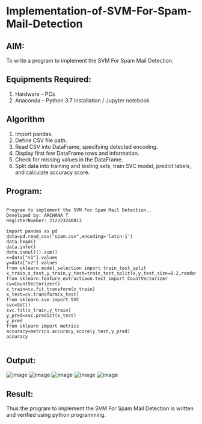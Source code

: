 # Implementation-of-SVM-For-Spam-Mail-Detection

## AIM:
To write a program to implement the SVM For Spam Mail Detection.

## Equipments Required:
1. Hardware – PCs
2. Anaconda – Python 3.7 Installation / Jupyter notebook

## Algorithm  
1. Import pandas.  
2. Define CSV file path.  
3. Read CSV into DataFrame, specifying detected encoding.  
4. Display first few DataFrame rows and information.  
5. Check for missing values in the DataFrame.
6. Split data into training and testing sets, train SVC model, predict labels, and calculate accuracy score.

## Program:
```

Program to implement the SVM For Spam Mail Detection..
Developed by: ARCHANA T
RegisterNumber: 212223240013

import pandas as pd
data=pd.read_csv("spam.csv",encoding='latin-1')
data.head()
data.info()
data.isnull().sum()
x=data["v1"].values
y=data["v2"].values
from sklearn.model_selection import train_test_split
x_train,x_test,y_train,y_test=train_test_split(x,y,test_size=0.2,random_state=0)
from sklearn.feature_extractiaon.text import CountVectorizer
cv=CountVectorizer()
x_train=cv.fit_transform(x_train)
x_test=cv.transform(x_test)
from sklearn.svm import SVC
svc=SVC()
svc.fit(x_train,y_train)
y_pred=svc.predict(x_test)
y_pred
from sklearn import metrics
accuracy=metrics.accuracy_score(y_test,y_pred)
accuracy


```

## Output:

![image](https://github.com/user-attachments/assets/3a3566cd-8b00-4b5a-9082-331df112f087)
![image](https://github.com/user-attachments/assets/a433c85a-0d7f-4a66-9127-bfe7ca19944c)
![image](https://github.com/user-attachments/assets/a2f9cb40-dd5b-450a-a34b-492abefeb60d)
![image](https://github.com/user-attachments/assets/18bab365-6131-4bcc-a10b-ef2d6b64319f)
![image](https://github.com/user-attachments/assets/cf7310d1-3071-48aa-9914-6a05112f216d)


## Result:
Thus the program to implement the SVM For Spam Mail Detection is written and verified using python programming.
